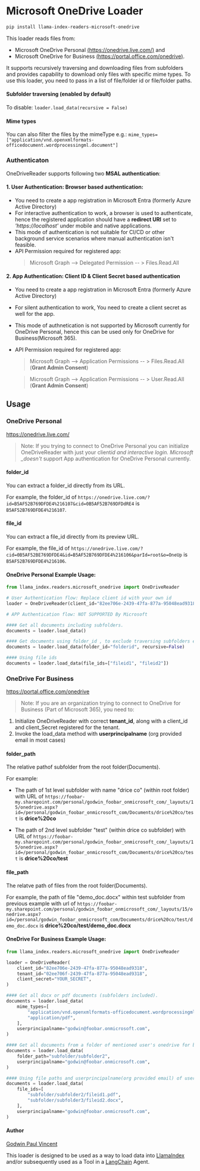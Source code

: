# Microsoft OneDrive Loader

```bash
pip install llama-index-readers-microsoft-onedrive
```

This loader reads files from:

- Microsoft OneDrive Personal [(https://onedrive.live.com/)](https://onedrive.live.com/) and
- Microsoft OneDrive for Business [(https://portal.office.com/onedrive)](https://portal.office.com/onedrive).

It supports recursively traversing and downloading files from subfolders and provides capability to download only files with specific mime types. To use this loader, you need to pass in a list of file/folder id or file/folder paths.

#### Subfolder traversing (enabled by default)

To disable: `loader.load_data(recursive = False)`

#### Mime types

You can also filter the files by the mimeType e.g.: `mime_types=["application/vnd.openxmlformats-officedocument.wordprocessingml.document"]`

### Authenticaton

OneDriveReader supports following two **MSAL authentication**:

#### 1. User Authentication: Browser based authentication:

- You need to create a app registration in Microsoft Entra (formerly Azure Active Directory)
- For interactive authentication to work, a browser is used to authenticate, hence the registered application should have a **redirect URI** set to _'https://localhost'_ under mobile and native applications.
- This mode of authentication is not suitable for CI/CD or other background service scenarios where manual authentication isn't feasible.
- API Permission required for registered app:
  > Microsoft Graph --> Delegated Permission -- > Files.Read.All

#### 2. App Authentication: Client ID & Client Secret based authentication

- You need to create a app registration in Microsoft Entra (formerly Azure Active Directory)
- For silent authentication to work, You need to create a client secret as well for the app.
- This mode of authnetication is not supported by Microsoft currently for OneDrive Personal, hence this can be used only for OneDrive for Business(Microsoft 365).
- API Permission required for registered app:

  > Microsoft Graph --> Application Permissions -- > Files.Read.All (**Grant Admin Consent**)

  > Microsoft Graph --> Application Permissions -- > User.Read.All (**Grant Admin Consent**)

## Usage

### OneDrive Personal

https://onedrive.live.com/

> Note: If you trying to connect to OneDrive Personal you can initialize OneDriveReader with just your client*id and interactive login. Microsoft \_doesn't* support App authentication for OneDrive Personal currently.

#### folder_id

You can extract a folder_id directly from its URL.

For example, the folder_id of `https://onedrive.live.com/?id=B5AF52B769DFDE4%216107&cid=0B5AF52B769DFDdRE4` is `B5AF52B769DFDE4%216107`.

#### file_id

You can extract a file_id directly from its preview URL.

For example, the file_id of `https://onedrive.live.com/?cid=0B5AF52BE769DFDE4&id=B5AF52B769DFDE4%216106&parId=root&o=OneUp` is `B5AF52B769DFDE4%216106`.

#### OneDrive Personal Example Usage:

```python
from llama_index.readers.microsoft_onedrive import OneDriveReader

# User Authentication flow: Replace client id with your own id
loader = OneDriveReader(client_id="82ee706e-2439-47fa-877a-95048ead9318")

# APP Authentication flow: NOT SUPPORTED By Microsoft

#### Get all documents including subfolders.
documents = loader.load_data()

#### Get documents using folder_id , to exclude traversing subfolders explicitly set the recursive flag to False, default is True
documents = loader.load_data(folder_id="folderid", recursive=False)

#### Using file ids
documents = loader.load_data(file_ids=["fileid1", "fileid2"])
```

### OneDrive For Business

https://portal.office.com/onedrive

> Note: If you are an organization trying to connect to OneDrive for Business (Part of Microsoft 365), you need to:

1. Initialize OneDriveReader with correct **tenant_id**, along with a client_id and client_Secret registered for the tenant.
2. Invoke the load_data method with **userprincipalname** (org provided email in most cases)

#### folder_path

The relative pathof subfolder from the root folder(Documents).

For example:

- The path of 1st level subfolder with name "drice co" (within root folder) with URL of `https://foobar-my.sharepoint.com/personal/godwin_foobar_onmicrosoft_com/_layouts/15/onedrive.aspx?id=/personal/godwin_foobar_onmicrosoft_com/Documents/drice%20co/test` is **drice%20co**

- The path of 2nd level subfolder "test" (within drice co subfolder) with URL of `https://foobar-my.sharepoint.com/personal/godwin_foobar_onmicrosoft_com/_layouts/15/onedrive.aspx?id=/personal/godwin_foobar_onmicrosoft_com/Documents/drice%20co/test` is **drice%20co/test**

#### file_path

The relatve path of files from the root folder(Documents).

For example, the path of file "demo_doc.docx" within test subfolder from previous example with url of `https://foobar-my.sharepoint.com/personal/godwin_foobar_onmicrosoft_com/_layouts/15/onedrive.aspx?id=/personal/godwin_foobar_onmicrosoft_com/Documents/drice%20co/test/demo_doc.docx` is **drice%20co/test/demo_doc.docx**

#### OneDrive For Business Example Usage:

```python
from llama_index.readers.microsoft_onedrive import OneDriveReader

loader = OneDriveReader(
    client_id="82ee706e-2439-47fa-877a-95048ead9318",
    tenant_id="02ee706f-2439-47fa-877a-95048ead9318",
    client_secret="YOUR_SECRET",
)

#### Get all docx or pdf documents (subfolders included).
documents = loader.load_data(
    mime_types=[
        "application/vnd.openxmlformats-officedocument.wordprocessingml.document",
        "application/pdf",
    ],
    userprincipalname="godwin@foobar.onmicrosoft.com",
)

#### Get all documents from a folder of mentioned user's onedrive for business
documents = loader.load_data(
    folder_path="subfolder/subfolder2",
    userprincipalname="godwin@foobar.onmicrosoft.com",
)

#### Using file paths and userprincipalname(org provided email) of user
documents = loader.load_data(
    file_ids=[
        "subfolder/subfolder2/fileid1.pdf",
        "subfolder/subfolder3/fileid2.docx",
    ],
    userprincipalname="godwin@foobar.onmicrosoft.com",
)
```

#### Author

[Godwin Paul Vincent](https://github.com/godwin3737)

This loader is designed to be used as a way to load data into [LlamaIndex](https://github.com/run-llama/llama_index/tree/main/llama_index) and/or subsequently used as a Tool in a [LangChain](https://github.com/hwchase17/langchain) Agent.
